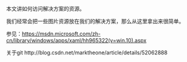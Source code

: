 本文讲如何访问解决方案的资源。

我们经常会把一些图片资源放在我们的解决方案，那么从这里拿出来很简单。



参见：https://msdn.microsoft.com/zh-cn/library/windows/apps/xaml/hh965322(v=win.10).aspx



关于git http:\/\/blog.csdn.net\/marktheone\/article\/details\/52062888

